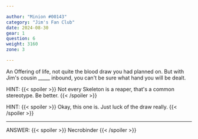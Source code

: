 ```yaml
---

author: "Minion #00143"
category: "Jim's Fan Club"
date: 2024-08-30
gear: 1
question: 6
weight: 3160
zone: 3

---
```


An Offering of life, not quite the blood draw you had planned on. But with Jim's cousin _____ inbound, you can't be sure what hand you will be dealt.

HINT: {{< spoiler >}} Not every Skeleton is a reaper, that's a common stereotype. Be better. {{< /spoiler >}}

HINT: {{< spoiler >}} Okay, this one is. Just luck of the draw really. {{< /spoiler >}}

---

ANSWER: {{< spoiler >}} Necrobinder {{< /spoiler >}}

